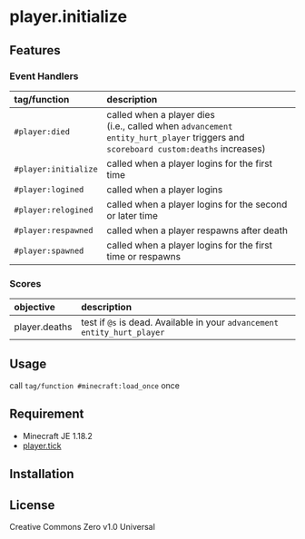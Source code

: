 player.initialize
==

## Features

### Event Handlers

|tag/function|description|
|:--|:--|
|`#player:died`|called when a player dies<br>(i.e., called when `advancement entity_hurt_player` triggers and `scoreboard custom:deaths` increases)|
|`#player:initialize`|called when a player logins for the first time|
|`#player:logined`|called when a player logins|
|`#player:relogined`|called when a player logins for the second or later time|
|`#player:respawned`|called when a player respawns after death|
|`#player:spawned`|called when a player logins for the first time or respawns|

### Scores

|objective|description|
|:--|:--|
|player.deaths|test if `@s` is dead. Available in your `advancement entity_hurt_player`|

## Usage

call `tag/function #minecraft:load_once` once

## Requirement

- Minecraft JE 1.18.2
- [player.tick](https://github.com/a-happin/player-datapacks/tree/master/01.player.tick)

## Installation

## License
Creative Commons Zero v1.0 Universal
